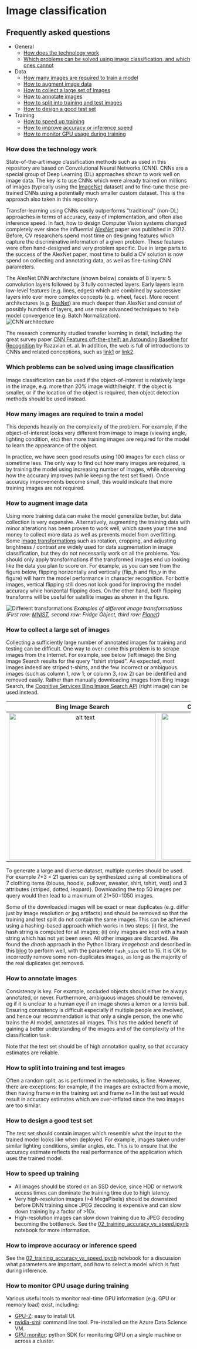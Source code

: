 # Image classification

## Frequently asked questions


* General
  * [How does the technology work](#how-does-the-technology-work)
  * [Which problems can be solved using image classification, and which ones cannot](#which-problems-can-be-solved-using-image-classification)
* Data
  * [How many images are required to train a model](#how-many-images-are-required-to-train-a-model)
  * [How to augment image data](#how-to-augment-image-data)
  * [How to collect a large set of images](#how-to-collect-a-large-set-of-images)
  * [How to annotate images](#how-to-annotate-images)
  * [How to split into training and test images](#how-to-split-into-training-and-test-images)
  * [How to design a good test set](#how-to-design-a-good-test-set)
* Training
  * [How to speed up training](#how-to-speed-up-training)
  * [How to improve accuracy or inference speed](#how-to-improve-accuracy-or-inference-speed)
  * [How to monitor GPU usage during training](#how-to-monitor-gpu-usage-during-training)


### How does the technology work
State-of-the-art image classification methods such as used in this repository are based on Convolutional Neural Networks (CNN). CNNs are a special group of Deep Learning (DL) approaches shown to work well on image data. The key is to use CNNs which were already trained on millions of images (typically using the [ImageNet](http://image-net.org/index) dataset) and to fine-tune these pre-trained CNNs using a potentially much smaller custom dataset. This is the approach also taken in this repository.

Transfer-learning using CNNs easily outperforms "traditional" (non-DL) approaches in terms of accuracy, easy of implementation, and often also inference speed. In fact, how to design Computer Vision systems changed completely ever since the influential [AlexNet](https://papers.nips.cc/paper/4824-imagenet-classification-with-deep-convolutional-neural-networks.pdf) paper was published in 2012. Before, CV researchers spend most time on designing features which capture the discriminative information of a given problem. These features were often hand-designed and very problem specific. Due in large parts to the success of the AlexNet paper, most time to build a CV solution is now spend on collecting and annotating data, as well as fine-tuning CNN parameters.

The AlexNet DNN architecture (shown below) consists of 8 layers: 5 convolution layers followed by 3 fully connected layers. Early layers learn low-level features (e.g. lines, edges) which are combined by successive layers into ever more complex concepts (e.g. wheel, face). More recent architectures (e.g. [ResNet](https://arxiv.org/abs/1512.03385)) are much deeper than AlexNet and consist of possibly hundrets of layers, and use more advanced techniques to help model convergence (e.g. Batch Normalization).  
![CNN architecture](media/img_class_cnn.jpg)

The research community studied transfer learning in detail, including the great survey paper [CNN Features off-the-shelf: an Astounding Baseline for Recognition](http://openaccess.thecvf.com/content_cvpr_workshops_2014/W15/papers/Razavian_CNN_Features_Off-the-Shelf_2014_CVPR_paper.pdf) by Razavian et. al.  In addition, the web is full of introductions to CNNs and related conceptions, such as [link1](https://towardsdatascience.com/simple-introduction-to-convolutional-neural-networks-cdf8d3077bac) or [link2](https://ujjwalkarn.me/2016/08/11/intuitive-explanation-convnets/).


### Which problems can be solved using image classification
Image classification can be used if the object-of-interest is relatively large in the image, e.g. more than 20% image width/height. If the object is smaller, or if the location of the object is required, then object detection methods should be used instead.


### How many images are required to train a model
This depends heavily on the complexity of the problem. For example, if the object-of-interest looks very different from image to image (viewing angle, lighting condition, etc) then more training images are required for the model to learn the appearance of the object.

In practice, we have seen good results using 100 images for each class or sometime less. The only way to find out how many images are required, is by training the model using increasing number of images, while observing how the accuracy improves (while keeping the test set fixed). Once accuracy improvements become small, this would indicate that more training images are not required.


### How to augment image data
Using more training data can make the model generalize better, but data collection is very expensive.
Alternatively, augmenting the training data with minor alterations has been proven to work well,
which saves your time and money to collect more data as well as prevents model from overfitting.
Some [image transformations](https://docs.fast.ai/vision.transform.html) such as rotation, cropping,
and adjusting brightness / contrast are widely used for data augmentation in image classification,
but they do not necessarily work on all the problems.
You should only apply transformations if the transformed images end up looking like the data you plan to score on.
For example, as you can see from the figure below, flipping horizontally and vertically (flip_h and flip_v in the figure)
will harm the model performance in character recognition.
For bottle images, vertical flipping still does not look good for improving the model accuracy while horizontal flipping does.
On the other hand, both flipping transforms will be useful for satellite images as shown in the figure.

![Different transformations](media/transform_examples.jpg)
*Examples of different image transformations
(First row: [MNIST](http://yann.lecun.com/exdb/mnist/), second row: Fridge Object, third row: [Planet](https://www.kaggle.com/c/planet-understanding-the-amazon-from-space/data))*


### How to collect a large set of images
Collecting a sufficiently large number of annotated images for training and testing can be difficult. One way to over-come this problem is to scrape images from the Internet. For example, see below (left image) the Bing Image Search results for the query "tshirt striped". As expected, most images indeed are striped t-shirts, and the few incorrect or ambiguous images (such as column 1, row 1; or column 3, row 2) can be identified and removed easily. Rather than manually downloading images from Bing Image Search, the [Cognitive Services Bing Image Search API](https://www.microsoft.com/cognitive-services/en-us/bing-image-search-api) (right image) can be used instead.

|Bing Image Search         | Cognitive Services Image Search|
|:-------------------------:|:-------------------------:|
|<img src="media/bing_search_striped.jpg" alt="alt text" width="400"/> |  <img src="media/bing_image_search_api.jpg" alt="alt text" width="400"/>|

To generate a large and diverse dataset, multiple queries should be used. For example 7\*3 = 21 queries can by synthesized using all combinations of 7 clothing items {blouse, hoodie, pullover, sweater, shirt, tshirt, vest} and 3 attributes {striped, dotted, leopard}. Downloading the top 50 images per query would then lead to a maximum of 21*50=1050 images.

Some of the downloaded images will be exact or near duplicates (e.g. differ just by image resolution or jpg artifacts) and should be removed so that the training and test split do not contain the same images. This can be achieved using a hashing-based approach which works in two steps: (i) first, the hash string is computed for all images; (ii) only images are kept with a hash string which has not yet been seen. All other images are discarded. We found the *dhash* approach in the Python library *imagehash* and described in this [blog](http://www.hackerfactor.com/blog/index.php?/archives/529-Kind-of-Like-That.html) to perform well, with the parameter `hash_size` set to 16. It is OK to incorrectly remove some non-duplicates images, as long as the majority of the real duplicates get removed.


### How to annotate images
Consistency is key. For example, occluded objects should either be always annotated, or never. Furthermore, ambiguous images should be removed, eg if it is unclear to a human eye if an image shows a lemon or a tennis ball. Ensuring consistency is difficult especially if multiple people are involved, and hence our recommendation is that only a single person, the one who trains the AI model, annotates all images. This has the added benefit of gaining a better understanding of the images and of the complexity of the classification task.

Note that the test set should be of high annotation quality, so that accuracy estimates are reliable.


### How to split into training and test images
Often a random split, as is performed in the notebooks, is fine. However, there are exceptions: for example, if the images are extracted from a movie, then having frame *n* in the training set and frame *n+1* in the test set would result in accuracy estimates which are over-inflated since the two images are too similar.


### How to design a good test set
The test set should contain images which resemble what the input to the trained model looks like when deployed. For example, images taken under similar lighting conditions, similar angles, etc. This is to ensure that the accuracy estimate reflects the real performance of the application which uses the trained model.


### How to speed up training
- All images should be stored on an SSD device, since HDD or network access times can dominate the training time due to high latency.
- Very high-resolution images (>4 MegaPixels) should be downsized before DNN training since JPEG decoding is expensive and can slow down training by a factor of >10x.
- High-resolution images can slow down training due to JPEG decoding becoming the bottleneck. See the [02_training_accuracy_vs_speed.ipynb](notebooks/02_training_accuracy_vs_speed.ipynb) notebook for more information.


### How to improve accuracy or inference speed
See the [02_training_accuracy_vs_speed.ipynb](notebooks/02_training_accuracy_vs_speed.ipynb) notebook for a discussion what parameters are important, and how to select a model which is fast during inference.


### How to monitor GPU usage during training
Various useful tools to monitor real-time GPU information (e.g. GPU or memory load) exist, including:
- [GPU-Z](https://www.techpowerup.com/gpuz/): easy to install UI.
- [nvidia-smi](https://developer.nvidia.com/nvidia-system-management-interface): command line tool. Pre-installed on the Azure Data Science VM.
- [GPU monitor](https://github.com/msalvaris/gpu_monitor): python SDK for monitoring GPU on a single machine or across a cluster.
